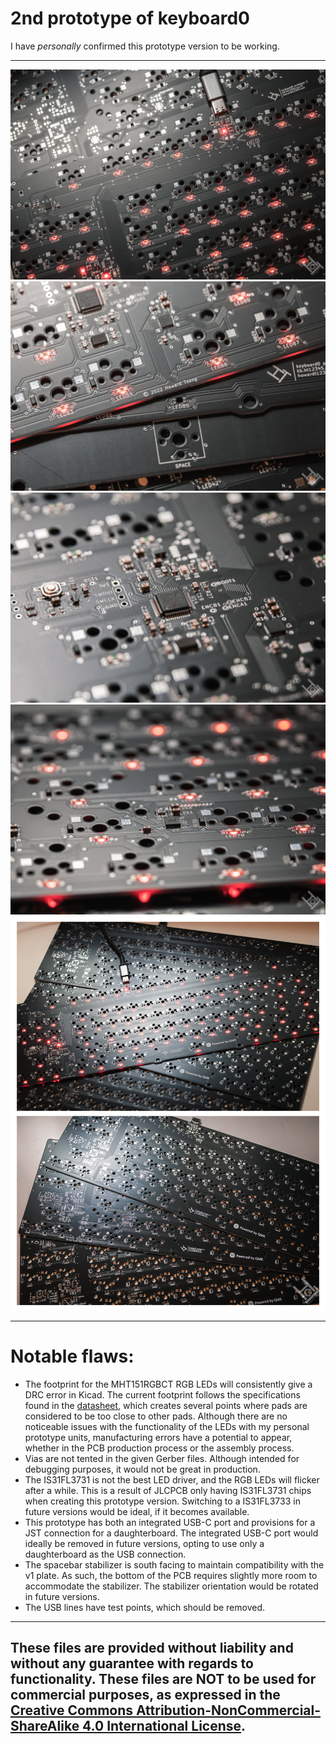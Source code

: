 # 2nd prototype of keyboard0

I have *personally* confirmed this prototype version to be working.

---
![photo1](Pics/photo1.jpg)
![photo2](Pics/photo2.jpg)
![photo3](Pics/photo3.jpg)
![photo4](Pics/photo4.jpg)
![photo5](Pics/photo5.jpg)

---

# Notable flaws:
- The footprint for the MHT151RGBCT RGB LEDs will consistently give a DRC error in Kicad. The current footprint follows the specifications found in the [datasheet](https://datasheet.lcsc.com/lcsc/2104121904_MEIHUA-MHT151RGBCT_C409782.pdf), which creates several points where pads are considered to be too close to other pads. Although there are no noticeable issues with the functionality of the LEDs with my personal prototype units, manufacturing errors have a potential to appear, whether in the PCB production process or the assembly process. 
- Vias are not tented in the given Gerber files. Although intended for debugging purposes, it would not be great in production.
- The IS31FL3731 is not the best LED driver, and the RGB LEDs will flicker after a while. This is a result of JLCPCB only having IS31FL3731 chips when creating this prototype version. Switching to a IS31FL3733 in future versions would be ideal, if it becomes available.
- This prototype has both an integrated USB-C port and provisions for a JST connection for a daughterboard. The integrated USB-C port would ideally be removed in future versions, opting to use only a daughterboard as the USB connection. 
- The spacebar stabilizer is south facing to maintain compatibility with the v1 plate. As such, the bottom of the PCB requires slightly more room to accommodate the stabilizer. The stabilizer orientation would be rotated in future versions.
- The USB lines have test points, which should be removed.

---

## These files are provided without liability and without any guarantee with regards to functionality. These files are NOT to be used for commercial purposes, as expressed in the [Creative Commons Attribution-NonCommercial-ShareAlike 4.0 International License][cc-by-nc-sa].

[cc-by-nc-sa]: http://creativecommons.org/licenses/by-nc-sa/4.0/